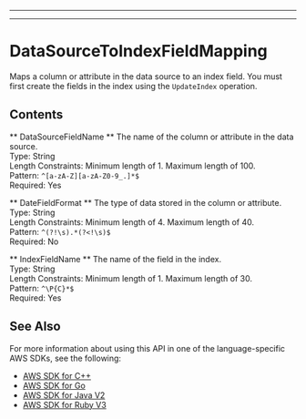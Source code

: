 --------

--------

# DataSourceToIndexFieldMapping<a name="API_DataSourceToIndexFieldMapping"></a>

Maps a column or attribute in the data source to an index field\. You must first create the fields in the index using the `UpdateIndex` operation\.

## Contents<a name="API_DataSourceToIndexFieldMapping_Contents"></a>

 ** DataSourceFieldName **   <a name="Kendra-Type-DataSourceToIndexFieldMapping-DataSourceFieldName"></a>
The name of the column or attribute in the data source\.  
Type: String  
Length Constraints: Minimum length of 1\. Maximum length of 100\.  
Pattern: `^[a-zA-Z][a-zA-Z0-9_.]*$`   
Required: Yes

 ** DateFieldFormat **   <a name="Kendra-Type-DataSourceToIndexFieldMapping-DateFieldFormat"></a>
The type of data stored in the column or attribute\.  
Type: String  
Length Constraints: Minimum length of 4\. Maximum length of 40\.  
Pattern: `^(?!\s).*(?<!\s)$`   
Required: No

 ** IndexFieldName **   <a name="Kendra-Type-DataSourceToIndexFieldMapping-IndexFieldName"></a>
The name of the field in the index\.  
Type: String  
Length Constraints: Minimum length of 1\. Maximum length of 30\.  
Pattern: `^\P{C}*$`   
Required: Yes

## See Also<a name="API_DataSourceToIndexFieldMapping_SeeAlso"></a>

For more information about using this API in one of the language\-specific AWS SDKs, see the following:
+  [ AWS SDK for C\+\+](https://docs.aws.amazon.com/goto/SdkForCpp/kendra-2019-02-03/DataSourceToIndexFieldMapping) 
+  [ AWS SDK for Go](https://docs.aws.amazon.com/goto/SdkForGoV1/kendra-2019-02-03/DataSourceToIndexFieldMapping) 
+  [ AWS SDK for Java V2](https://docs.aws.amazon.com/goto/SdkForJavaV2/kendra-2019-02-03/DataSourceToIndexFieldMapping) 
+  [ AWS SDK for Ruby V3](https://docs.aws.amazon.com/goto/SdkForRubyV3/kendra-2019-02-03/DataSourceToIndexFieldMapping) 
